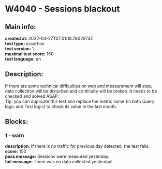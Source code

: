 # W4040 - Sessions blackout  
## Main info:  
**created at:** 2022-04-27T07:01:18.7902974Z  
**test type:** assertion  
**test version:** 1  
**maximal test score:** 150  
**test language:** en  
## Description:  
If there are some technical difficulties on web and measurement will stop, data collection will be disturbed and continuity will be broken. It needs to be checked and solved ASAP.<br>Tip: you can duplicate this test and replace the metric name (in both Query logic and Test logic) to check its value in the last month.  
## Blocks:  
### 1 - warn
**description:** If there is no traffic for previous day detected, the test fails.  
**score:** 150  
**pass message:** Sessions were measured yesterday.  
**fail message:** There was no data collected yesterday!  
